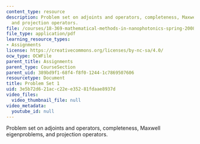 ```yaml
---
content_type: resource
description: Problem set on adjoints and operators, completeness, Maxwell eigenproblems,
  and projection operators.
file: /courses/18-369-mathematical-methods-in-nanophotonics-spring-2008/3e5b72d621acc22ee35281fdaae8937d_pset1.pdf
file_type: application/pdf
learning_resource_types:
- Assignments
license: https://creativecommons.org/licenses/by-nc-sa/4.0/
ocw_type: OCWFile
parent_title: Assignments
parent_type: CourseSection
parent_uid: 389bd9f1-68f4-f8f0-1244-1c7869507606
resourcetype: Document
title: Problem Set 1
uid: 3e5b72d6-21ac-c22e-e352-81fdaae8937d
video_files:
  video_thumbnail_file: null
video_metadata:
  youtube_id: null
---
```

Problem set on adjoints and operators, completeness, Maxwell eigenproblems, and projection operators.